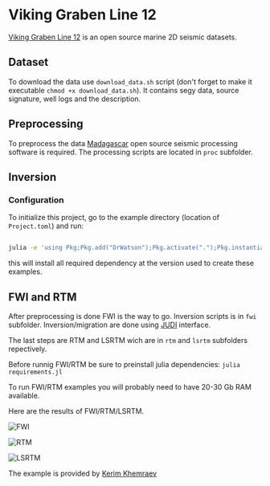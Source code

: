# Viking Graben Line 12


[Viking Graben Line 12](https://wiki.seg.org/wiki/Mobil_AVO_viking_graben_line_12) is an open source marine 2D seismic datasets.


## Dataset

To download the data use `download_data.sh` script (don't forget to make it executable `chmod +x download_data.sh`). It contains segy data, source signature, well logs and the description.

## Preprocessing

To preprocess the data [Madagascar](https://www.reproducibility.org/wiki/Main_Page) open source seismic processing software is required. The processing scripts are located in `proc` subfolder.

## Inversion

### Configuration

To initialize this project, go to the example directory (location of `Project.toml`) and run:

```bash

julia -e 'using Pkg;Pkg.add("DrWatson");Pkg.activate(".");Pkg.instantiate()'

```

this will install all required dependency at the version used to create these examples.

## FWI and RTM

After preprocessing is done FWI is the way to go. Inversion scripts is in `fwi` subfolder. Inversion/migration are done using [JUDI](https://github.com/.jl) interface.

The last steps are RTM and LSRTM wich are in `rtm` and `lsrtm` subfolders repectively.

Before runnig FWI/RTM be sure to preinstall julia dependencies: `julia requirements.jl`

To run FWI/RTM examples you will probably need to have 20-30 Gb RAM available.

Here are the results of FWI/RTM/LSRTM.

![FWI](fwi/fwi.png "FWI")

![RTM](rtm/rtm.png "RTM")

![LSRTM](lsrtm/lsrtm.png "LSRTM")

The example is provided by [Kerim Khemraev](https://github.com/kerim371)